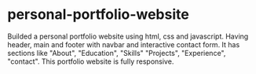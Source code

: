 # personal-portfolio-website
Builded a personal portfolio website using html, css and javascript.
Having header, main and footer with navbar and interactive contact form.
It has sections like "About", "Education", "Skills" "Projects", "Experience", "contact".
This portfolio website is fully responsive.



